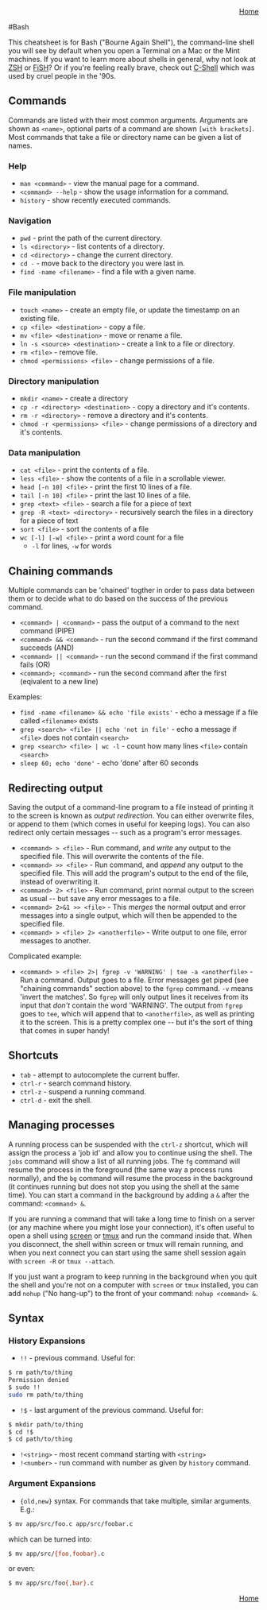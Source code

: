 <p align="right">
<a href="../README.md">Home</a>
</p>

#Bash

This cheatsheet is for Bash ("Bourne Again Shell"), the command-line shell you will see by default when you open a Terminal on a Mac or the Mint machines. If you want to learn more about shells in general, why not look at [ZSH](http://zsh.sourceforge.net/) or [FiSH](http://fishshell.com/)? Or if you're feeling really brave, check out [C-Shell](http://en.wikipedia.org/wiki/C_shell#Criticism) which was used by cruel people in the '90s.

## Commands

Commands are listed with their most common arguments. Arguments are shown as `<name>`, optional parts of a command are shown `[with brackets]`. Most commands that take a file or directory name can be given a list of names.

### Help

 * `man <command>` - view the manual page for a command.
 * `<command> --help` - show the usage information for a command.
 * `history` - show recently executed commands.

### Navigation

 * `pwd` - print the path of the current directory.
 * `ls <directory>` - list contents of a directory.
 * `cd <directory>` - change the current directory.
 * `cd -` - move back to the directory you were last in.
 * `find -name <filename>` - find a file with a given name.

### File manipulation

 * `touch <name>` - create an empty file, or update the timestamp on an existing file.
 * `cp <file> <destination>` - copy a file.
 * `mv <file> <destination>` - move or rename a file.
 * `ln -s <source> <destination>` - create a link to a file or directory.
 * `rm <file>` - remove file.
 * `chmod <permissions> <file>` - change permissions of a file.

### Directory manipulation

 * `mkdir <name>` - create a directory 
 * `cp -r <directory> <destination>` - copy a directory and it's contents.
 * `rm -r <directory>` - remove a directory and it's contents.
 * `chmod -r <permissions> <file>` - change permissions of a directory and it's contents.

### Data manipulation

 * `cat <file>` - print the contents of a file.
 * `less <file>` - show the contents of a file in a scrollable viewer.
 * `head [-n 10] <file>` - print the first 10 lines of a file.
 * `tail [-n 10] <file>` - print the last 10 lines of a file.
 * `grep <text> <file>` - search a file for a piece of text
 * `grep -R <text> <directory>` - recursively search the files in a directory for a piece of text
 * `sort <file>` - sort the contents of a file
 * `wc [-l] [-w] <file>` - print a word count for a file
   * `-l` for lines, `-w` for words

Chaining commands
-----------------

Multiple commands can be 'chained' togther in order to pass data between them or to decide what to do based on the success of the previous command.

* `<command> | <command>` - pass the output of a command to the next command (PIPE)
* `<command> && <command>` - run the second command if the first command succeeds (AND)
* `<command> || <command>` - run the second command if the first command fails (OR)
* `<command>; <command>` - run the second command after the first (eqivalent to a new line)

<!-- All of the operators above should have an example -->

Examples:

* `find -name <filename> && echo 'file exists'` - echo a message if a file called `<filename>` exists
* `grep <search> <file> || echo 'not in file'` - echo a message if `<file>` does not contain `<search>`
* `grep <search> <file> | wc -l` - count how many lines `<file>` contain `<search>`
* `sleep 60; echo 'done'` - echo 'done' after 60 seconds

Redirecting output
------------------

Saving the output of a command-line program to a file instead of printing it to the screen is known as *output redirection*. You can either overwrite files, or append to them (which comes in useful for keeping logs). You can also redirect only certain messages -- such as a program's error messages.

* `<command> > <file>` - Run command, and *write* any output to the specified file. This will overwrite the contents of the file.
* `<command> >> <file>` - Run command, and *append* any output to the specified file. This will add the program's output to the end of the file, instead of overwriting it.
* `<command> 2> <file>` - Run command, print normal output to the screen as usual -- but save any error messages to a file.
* `<command> 2>&1 >> <file>` - This *merges* the normal output and error messages into a single output, which will then be appended to the specified file.
* `<command> > <file> 2> <anotherfile>` - Write output to one file, error messages to another.

Complicated example:

* `<command> > <file> 2>| fgrep -v 'WARNING' | tee -a <anotherfile>` - Run a command. Output goes to a file. Error messages get piped (see "chaining commands" section above) to the `fgrep` command. `-v` means 'invert the matches'. So `fgrep` will only output lines it receives from its input that *don't* contain the word 'WARNING'. The output from `fgrep` goes to `tee`, which will append that to `<anotherfile>`, as well as printing it to the screen. This is a pretty complex one -- but it's the sort of thing that comes in super handy!

Shortcuts
---------

 * `tab` - attempt to autocomplete the current buffer.
 * `ctrl-r` - search command history.
 * `ctrl-z` - suspend a running command.
 * `ctrl-d` - exit the shell.

Managing processes
------------------

A running process can be suspended with the `ctrl-z` shortcut, which will assign the process a 'job id' and allow you to continue using the shell. The `jobs` command will show a list of all running jobs. The `fg` command will resume the process in the foreground (the same way a process runs normally), and the `bg` command will resume the process in the background (it continues running but does not stop you using the shell at the same time). You can start a command in the background by adding a `&` after the command: `<command> &`.

If you are running a command that will take a long time to finish on a server (or any machine where you might lose your connection), it's often useful to open a shell using [screen](http://www.gnu.org/software/screen/) or [tmux](http://tmux.sourceforge.net/) and run the command inside that. When you disconnect, the shell within screen or tmux will remain running, and when you next connect you can start using the same shell session again with `screen -R` or `tmux --attach`. 

If you just want a program to keep running in the background when you quit the shell and you're not on a computer with `screen` or `tmux` installed, you can add `nohup` ("No hang-up") to the front of your command: `nohup <command> &`.

Syntax
------

### History Expansions

 * `!!` - previous command. Useful for:

```bash
$ rm path/to/thing
Permission denied
$ sudo !!
sudo rm path/to/thing
```

 * `!$` - last argument of the previous command. Useful for:

```bash
$ mkdir path/to/thing
$ cd !$
$ cd path/to/thing
```

 * `!<string>` - most recent command starting with `<string>`
 * `!<number>` - run command with number as given by `history` command.

### Argument Expansions

 * `{old,new}` syntax. For commands that take multiple, similar arguments. E.g.:

```bash
$ mv app/src/foo.c app/src/foobar.c
```

which can be turned into:

```bash
$ mv app/src/{foo,foobar}.c
```

or even:

```bash
$ mv app/src/foo{,bar}.c
```

<p align="right">
<a href="../README.md">Home</a>
</p>

